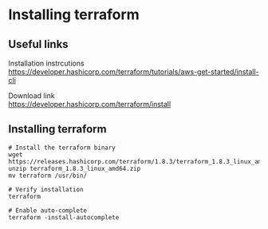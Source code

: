 # Installing terraform

## Useful links
Installation instrcutions \
https://developer.hashicorp.com/terraform/tutorials/aws-get-started/install-cli

Download link \
https://developer.hashicorp.com/terraform/install


## Installing terraform
```
# Install the terraform binary
wget https://releases.hashicorp.com/terraform/1.8.3/terraform_1.8.3_linux_amd64.zip
unzip terraform_1.8.3_linux_amd64.zip
mv terraform /usr/bin/

# Verify installation
terraform

# Enable auto-complete
terraform -install-autocomplete
```